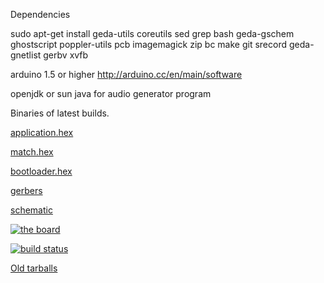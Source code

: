 Dependencies

sudo apt-get install geda-utils coreutils sed grep bash geda-gschem ghostscript poppler-utils pcb imagemagick zip bc make git srecord geda-gnetlist gerbv xvfb

arduino 1.5 or higher http://arduino.cc/en/main/software

openjdk or sun java for audio generator program


Binaries of latest builds.

[application.hex](http://artifacts.meatstand.com/pig/application.hex)

[match.hex](http://artifacts.meatstand.com/pig/match.hex)

[bootloader.hex](http://artifacts.meatstand.com/pig/bootloader.hex)

[gerbers](http://artifacts.meatstand.com/pig/gerbers.zip)

[schematic](http://artifacts.meatstand.com/pig/schematic.png)

[![the board](http://artifacts.meatstand.com/pig/board.png)](http://artifacts.meatstand.com/pig/board.png)

[![build status](http://ci.meatstand.com/projects/1/status.png?ref=master)](http://ci.meatstand.com/projects/1?ref=master)


[Old tarballs](http://artifacts.meatstand.com/pig/old_pig)
